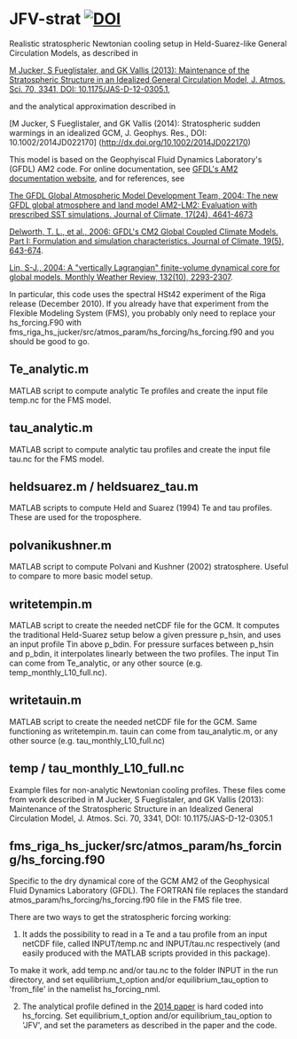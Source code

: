 JFV-strat [![DOI](https://zenodo.org/badge/doi/10.5281/zenodo.31010.svg)](http://dx.doi.org/10.5281/zenodo.31010)
=========

Realistic stratospheric Newtonian cooling setup in Held-Suarez-like General Circulation Models, as described in 

[M Jucker, S Fueglistaler, and GK Vallis (2013): Maintenance of the Stratospheric Structure in an Idealized General Circulation Model, J. Atmos. Sci. 70, 3341, DOI: 10.1175/JAS-D-12-0305.1](http://dx.doi.org/10.1175/JAS-D-12-0305.1),

and the analytical approximation described in 

[M Jucker, S Fueglistaler, and GK Vallis (2014): Stratospheric sudden warmings in an idealized GCM, J. Geophys. Res., DOI: 10.1002/2014JD022170] (http://dx.doi.org/10.1002/2014JD022170)

This model is based on the Geophyiscal Fluid Dynamics Laboratory's (GFDL) AM2 code. For online documentation, see
[GFDL's AM2 documentation website](http://data1.gfdl.noaa.gov/~arl/pubrel/m/am2/doc/), and for references, see

[The GFDL Global Atmospheric Model Development Team, 2004: The new GFDL global atmosphere and land model AM2-LM2: Evaluation with prescribed SST simulations. Journal of Climate, 17(24), 4641-4673](http://dx.doi.org/10.1175/JCLI-3223.1)

[Delworth, T. L., et al., 2006: GFDL's CM2 Global Coupled Climate Models. Part I: Formulation and simulation characteristics. Journal of Climate, 19(5), 643-674](http://dx.doi.org/10.1175/JCLI3629.1).

[Lin, S-J., 2004: A "vertically Lagrangian" finite-volume dynamical core for global models. Monthly Weather Review, 132(10), 2293-2307](http://dx.doi.org/10.1175/1520-0493(2004)132%3C2293:AVLFDC%3E2.0.CO;2).

In particular, this code uses the spectral HSt42 experiment of the Riga release (December 2010). If you already have 
that experiment from the Flexible Modeling System (FMS), you probably only need to replace your hs_forcing.F90 with
fms_riga_hs_jucker/src/atmos_param/hs_forcing/hs_forcing.f90 and you should be good to go.


Te_analytic.m
-------------

MATLAB script to compute analytic Te profiles and create the input file temp.nc for the FMS model.


tau_analytic.m
--------------

MATLAB script to compute analytic tau profiles and create the input file tau.nc for the FMS model.

heldsuarez.m / heldsuarez_tau.m
-------------------------------

MATLAB scripts to compute Held and Suarez (1994) Te and tau profiles. These are used for the troposphere.

polvanikushner.m
----------------

MATLAB script to compute Polvani and Kushner (2002) stratosphere. Useful to compare to more basic model setup.

writetempin.m
-------------

MATLAB script to create the needed netCDF file for the GCM. It computes the traditional Held-Suarez setup below a given pressure p_hsin, and uses an input profile Tin above p_bdin. For pressure surfaces between p_hsin and p_bdin, it interpolates linearly between the two profiles. The input Tin can come from Te_analytic, or any other source (e.g. temp_monthly_L10_full.nc).

writetauin.m
------------

MATLAB script to create the needed netCDF file for the GCM. Same functioning as writetempin.m. tauin can come from tau_analytic.m, or any other source (e.g. tau_monthly_L10_full.nc)


temp / tau_monthly_L10_full.nc
----------------------------

Example files for non-analytic Newtonian cooling profiles. These files come from work described in
M Jucker, S Fueglistaler, and GK Vallis (2013): Maintenance of the Stratospheric Structure in an Idealized General Circulation Model, J. Atmos. Sci. 70, 3341, DOI: 10.1175/JAS-D-12-0305.1 


fms_riga_hs_jucker/src/atmos_param/hs_forcing/hs_forcing.f90
--------------

Specific to the dry dynamical core of the GCM AM2 of the Geophysical Fluid Dynamics Laboratory (GFDL). The FORTRAN file  replaces the standard atmos_param/hs_forcing/hs_forcing.f90 file in the FMS file tree.

There are two ways to get the stratospheric forcing working:

1) It adds the possibility to read in a Te and a tau profile from an input netCDF file, called INPUT/temp.nc and INPUT/tau.nc respectively (and easily produced with the MATLAB scripts provided in this package).

To make it work, add temp.nc and/or tau.nc to the folder INPUT in the run directory, and set equilibrium_t_option and/or equilibrium_tau_option to 'from_file' in the namelist hs_forcing_nml.

2) The analytical profile defined in the [2014 paper](http://onlinelibrary.wiley.com/doi/10.1002/2014JD022170/abstract) is hard coded into hs_forcing. Set equilibrium_t_option and/or equilibrium_tau_option to 'JFV', and set the parameters as described in the paper and the code. 
